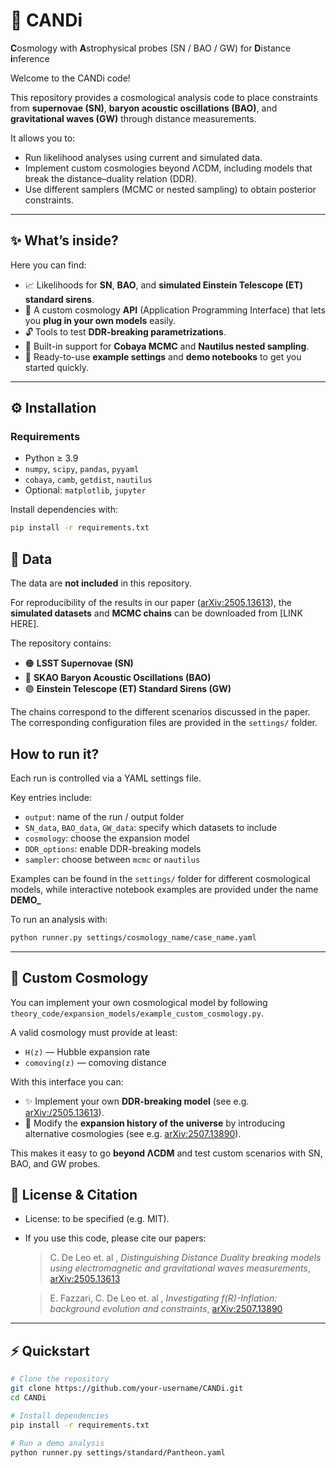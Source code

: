 # 🍬 CANDi
**C**osmology with **A**strophysical probes (SN / BAO / GW) for **D**istance **i**nference

Welcome to the CANDi code!

This repository provides a cosmological analysis code to place constraints from **supernovae (SN)**, **baryon acoustic oscillations (BAO)**, and **gravitational waves (GW)** through distance measurements.  

It allows you to:  
- Run likelihood analyses using current and simulated data.  
- Implement custom cosmologies beyond ΛCDM, including models that break the distance–duality relation (DDR).  
- Use different samplers (MCMC or nested sampling) to obtain posterior constraints.  

---
## ✨ What’s inside?

Here you can find:  

- 📈 Likelihoods for **SN**, **BAO**, and **simulated Einstein Telescope (ET) standard sirens**.  
- 🧩 A custom cosmology **API** (Application Programming Interface) that lets you **plug in your own models** easily.  
- 🔓 Tools to test **DDR-breaking parametrizations**.  
- 🎲 Built-in support for **Cobaya MCMC** and **Nautilus nested sampling**.  
- 📂 Ready-to-use **example settings** and **demo notebooks** to get you started quickly.  

---

## ⚙️ Installation

### Requirements
- Python ≥ 3.9  
- `numpy`, `scipy`, `pandas`, `pyyaml`  
- `cobaya`, `camb`, `getdist`, `nautilus`  
- Optional: `matplotlib`, `jupyter`  

Install dependencies with:
```bash
pip install -r requirements.txt
```

## 📂 Data

The data are **not included** in this repository.  

For reproducibility of the results in our paper ([arXiv:2505.13613](https://arxiv.org/abs/2505.13613)), the **simulated datasets** and **MCMC chains** can be downloaded from [LINK HERE].  

The repository contains:  
- 🟠 **LSST Supernovae (SN)**  
- 🔵 **SKAO Baryon Acoustic Oscillations (BAO)**  
- 🟣 **Einstein Telescope (ET) Standard Sirens (GW)**  

The chains correspond to the different scenarios discussed in the paper.  
The corresponding configuration files are provided in the `settings/` folder.  

## How to run it?

Each run is controlled via a YAML settings file.  

Key entries include:  
- `output`: name of the run / output folder  
- `SN_data`, `BAO_data`, `GW_data`: specify which datasets to include  
- `cosmology`: choose the expansion model  
- `DDR_options`: enable DDR-breaking models  
- `sampler`: choose between `mcmc` or `nautilus`  

Examples can be found in the `settings/` folder for different cosmological models, while interactive notebook examples are provided under the name **DEMO_**

To run an analysis with:  
```bash
python runner.py settings/cosmology_name/case_name.yaml
```
---

## 🧩 Custom Cosmology

You can implement your own cosmological model by following  
`theory_code/expansion_models/example_custom_cosmology.py`.  

A valid cosmology must provide at least:  
- `H(z)` — Hubble expansion rate  
- `comoving(z)` — comoving distance  

With this interface you can:  
- ✨ Implement your own **DDR-breaking model** (see e.g. [arXiv:/2505.13613](https://arxiv.org/abs//2505.13613)).  
- 🌌 Modify the **expansion history of the universe** by introducing alternative cosmologies (see e.g. [arXiv:2507.13890](https://arxiv.org/abs/2507.13890)).  

This makes it easy to go **beyond ΛCDM** and test custom scenarios with SN, BAO, and GW probes.  

## 📜 License & Citation

- License: to be specified (e.g. MIT).  
- If you use this code, please cite our papers:  
  > C. De Leo et. al , *Distinguishing Distance Duality breaking models using electromagnetic and gravitational waves measurements*, [arXiv:2505.13613](https://arxiv.org/abs/2505.13613)

  > E. Fazzari, C. De Leo et. al , *Investigating f(R)-Inflation: background evolution and constraints*, [arXiv:2507.13890](https://arxiv.org/abs/2507.13890)  

---

## ⚡ Quickstart

```bash
# Clone the repository
git clone https://github.com/your-username/CANDi.git
cd CANDi

# Install dependencies
pip install -r requirements.txt

# Run a demo analysis
python runner.py settings/standard/Pantheon.yaml
```

